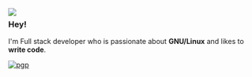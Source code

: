 <img align="left" src="https://postimg.cc/jCFp8zLP">

### Hey!

I'm Full stack developer who is passionate about **GNU/Linux** and likes to **write code**.

[![pgp](https://img.shields.io/badge/LinkedIn-0077B5?style=for-the-badge&logo=linkedin&logoColor=white)](https://www.linkedin.com/in/ytalo-mariano-torres-leyva-913b26247/)

<br>
